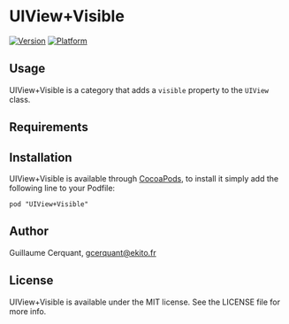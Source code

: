 # UIView+Visible

[![Version](http://cocoapod-badges.herokuapp.com/v/UIView+Visible/badge.png)](http://cocoadocs.org/docsets/UIView+Visible)
[![Platform](http://cocoapod-badges.herokuapp.com/p/UIView+Visible/badge.png)](http://cocoadocs.org/docsets/UIView+Visible)

## Usage

UIView+Visible is a category that adds a `visible` property to the `UIView` class.  


## Requirements

## Installation

UIView+Visible is available through [CocoaPods](http://cocoapods.org), to install
it simply add the following line to your Podfile:

    pod "UIView+Visible"

## Author

Guillaume Cerquant, gcerquant@ekito.fr

## License

UIView+Visible is available under the MIT license. See the LICENSE file for more info.


